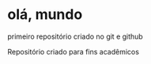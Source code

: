 # olá, mundo
 primeiro repositório criado no git e github

 Repositório criado para fins acadêmicos
 
